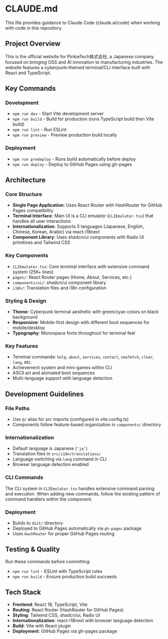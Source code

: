 # CLAUDE.md

This file provides guidance to Claude Code (claude.ai/code) when working with code in this repository.

## Project Overview

This is the official website for PinkieTech株式会社, a Japanese company focused on bringing OSS and AI innovation to manufacturing industries. The website features a cyberpunk-themed terminal/CLI interface built with React and TypeScript.

## Key Commands

### Development
- `npm run dev` - Start Vite development server
- `npm run build` - Build for production (runs TypeScript build then Vite build)  
- `npm run lint` - Run ESLint
- `npm run preview` - Preview production build locally

### Deployment
- `npm run predeploy` - Runs build automatically before deploy
- `npm run deploy` - Deploy to GitHub Pages using gh-pages

## Architecture

### Core Structure
- **Single Page Application**: Uses React Router with HashRouter for GitHub Pages compatibility
- **Terminal Interface**: Main UI is a CLI emulator (`CLIEmulator.tsx`) that handles all user interactions
- **Internationalization**: Supports 5 languages (Japanese, English, Chinese, Korean, Arabic) via react-i18next
- **Component Library**: Uses shadcn/ui components with Radix UI primitives and Tailwind CSS

### Key Components
- `CLIEmulator.tsx`: Core terminal interface with extensive command system (25K+ lines)
- `pages/`: React Router pages (Home, About, Services, etc.)
- `components/ui/`: shadcn/ui component library
- `i18n/`: Translation files and i18n configuration

### Styling & Design
- **Theme**: Cyberpunk terminal aesthetic with green/cyan colors on black background
- **Responsive**: Mobile-first design with different boot sequences for mobile/desktop
- **Typography**: Monospace fonts throughout for terminal feel

### Key Features
- Terminal commands: `help`, `about`, `services`, `contact`, `neofetch`, `clear`, `lang`, etc.
- Achievement system and mini-games within CLI
- ASCII art and animated boot sequences
- Multi-language support with language detection

## Development Guidelines

### File Paths
- Use `@/` alias for src imports (configured in vite.config.ts)
- Components follow feature-based organization in `components/` directory

### Internationalization
- Default language is Japanese (`'ja'`)
- Translation files in `src/i18n/translations/`
- Language switching via `lang` command in CLI
- Browser language detection enabled

### CLI Commands
The CLI system in `CLIEmulator.tsx` handles extensive command parsing and execution. When adding new commands, follow the existing pattern of command handlers within the component.

### Deployment
- Builds to `dist/` directory
- Deployed to GitHub Pages automatically via `gh-pages` package
- Uses `HashRouter` for proper GitHub Pages routing

## Testing & Quality

Run these commands before committing:
- `npm run lint` - ESLint with TypeScript rules
- `npm run build` - Ensure production build succeeds

## Tech Stack

- **Frontend**: React 18, TypeScript, Vite
- **Routing**: React Router (HashRouter for GitHub Pages)
- **Styling**: Tailwind CSS, shadcn/ui, Radix UI
- **Internationalization**: react-i18next with browser language detection
- **Build**: Vite with React plugin
- **Deployment**: GitHub Pages via gh-pages package